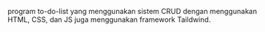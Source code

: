 program to-do-list yang menggunakan sistem CRUD dengan menggunakan HTML, CSS, dan JS 
juga menggunakan framework Taildwind.
